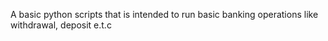 A basic python scripts that is intended to run basic banking operations like withdrawal, deposit e.t.c
